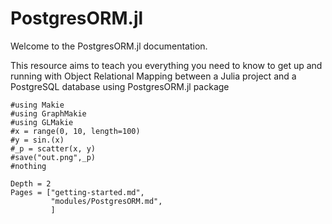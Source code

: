 # PostgresORM.jl

Welcome to the PostgresORM.jl documentation.

This resource aims to teach you everything you need to know to get up and running with Object Relational Mapping between a Julia project and a PostgreSQL database  using PostgresORM.jl package


```@eval
#using Makie
#using GraphMakie
#using GLMakie
#x = range(0, 10, length=100)
#y = sin.(x)
#_p = scatter(x, y)
#save("out.png",_p)
#nothing
```


```@contents
Depth = 2
Pages = ["getting-started.md",
         "modules/PostgresORM.md",         
         ]
```
